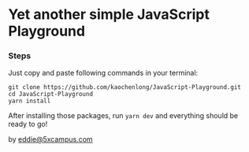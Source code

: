 # Yet another simple JavaScript Playground

### Steps

Just copy and paste following commands in your terminal:

```
git clone https://github.com/kaochenlong/JavaScript-Playground.git
cd JavaScript-Playground
yarn install
```

After installing those packages, run `yarn dev` and everything should be ready to go!

by eddie@5xcampus.com

